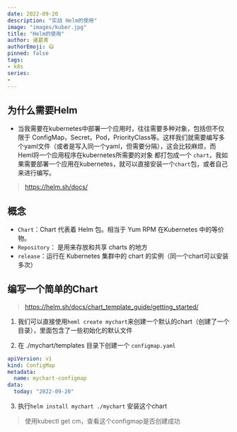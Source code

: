 ```yaml
---
date: 2022-09-20
description: "实战 Helm的使用"
image: "images/kuber.jpg"
title: "Helm的使用"
author: 诸葛青
authorEmoji: 😃
pinned: false
tags:
- k8s
series:
- 
---
```



## 为什么需要Helm
* 当我需要在kubernetes中部署一个应用时，往往需要多种对象，包括但不仅限于 ConfigMap，Secret，Pod，PriorityClass等。这样我们就需要编写多个yaml文件（或者是写入同一个yaml，但需要分隔），这会比较麻烦，而Heml将一个应用程序在kubernetes所需要的对象 都打包成一个 `chart`，我如果需要部署一个应用在kubernetes，就可以直接安装一个`chart`包，或者自己来进行编写。
> https://helm.sh/docs/

## 概念
* `Chart`：Chart 代表着 Helm 包。相当于 Yum RPM 在Kubernetes 中的等价物。
* `Repository`： 是用来存放和共享 charts 的地方
* `release`：运行在 Kubernetes 集群中的 chart 的实例（同一个chart可以安装多次）

## 编写一个简单的Chart
> https://helm.sh/docs/chart_template_guide/getting_started/
1. 我们可以直接使用`heml create mychart`来创建一个默认的chart（创建了一个目录），里面包含了一些初始化的默认文件

2. 在 ./mychart/templates 目录下创建一个 `configmap.yaml`

```yaml:configmap.yaml
apiVersion: v1
kind: ConfigMap
metadata:
  name: mychart-configmap
data:
  today: "2022-09-20"
```

3. 执行`helm install mychart ./mychart` 安装这个chart
> 使用kubectl get cm，查看这个configmap是否创建成功

